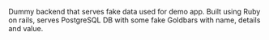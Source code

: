 Dummy backend that serves fake data used for demo app.
Built using Ruby on rails, serves PostgreSQL DB with some fake Goldbars with name, details and value.